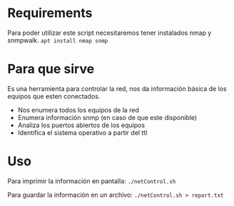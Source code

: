 # Requirements

Para poder utilizar este script necesitaremos tener instalados nmap y snmpwalk.
`apt install nmap snmp`

# Para que sirve

Es una herramienta para controlar la red, nos da información básica de los equipos que esten conectados.

- Nos enumera todos los equipos de la red
- Enumera información snmp (en caso de que este disponible)
- Analiza los puertos abiertos de los equipos
- Identifica el sistema operativo a partir del ttl

# Uso

Para imprimir la información en pantalla:
`./netControl.sh`

Para guardar la información en un archivo:
`./netControl.sh > report.txt`
